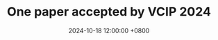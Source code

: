 ---
layout: post
title:  "One paper accepted by VCIP 2024"
date:   2024-10-18 12:00:00 +0800
excerpt: "Compressing 3D Gaussian Splatting via a Generalizable Neural Coder"
categories: [academic]
---